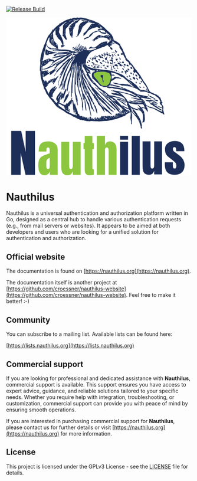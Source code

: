 [![Release Build](https://github.com/croessner/nauthilus/actions/workflows/build-stable.yaml/badge.svg)](https://github.com/croessner/nauthilus/actions/workflows/build-stable.yaml)

![](static/img/logo_nauthilus.png "Logo Nauthilus")

# Nauthilus

Nauthilus is a universal authentication and authorization platform written in Go, designed as a central hub to handle 
various authentication requests (e.g., from mail servers or websites). It appears to be aimed at both developers and 
users who are looking for a unified solution for authentication and authorization.

## Official website

The documentation is found on [https://nauthilus.org](https://nauthilus.org).

The documentation itself is another project at [https://github.com/croessner/nauthilus-website](https://github.com/croessner/nauthilus-website).
Feel free to make it better! :-)

## Community

You can subscribe to a mailing list. Available lists can be found here:

[https://lists.nauthilus.org](https://lists.nauthilus.org)

## Commercial support

If you are looking for professional and dedicated assistance with **Nauthilus**, commercial support is available.
This support ensures you have access to expert advice, guidance, and reliable solutions tailored to your specific
needs. Whether you require help with integration, troubleshooting, or customization, commercial support can provide
you with peace of mind by ensuring smooth operations.

If you are interested in purchasing commercial support for **Nauthilus**, please contact us for further details or
visit [https://nauthilus.org](https://nauthilus.org) for more information.

## License

This project is licensed under the GPLv3 License - see the [LICENSE](LICENSE) file for details.
